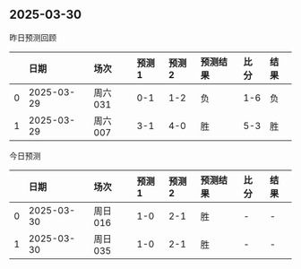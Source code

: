 

 ## 2025-03-30

昨日预测回顾

|    | 日期         | 场次    | 预测1   | 预测2   | 预测结果   | 比分   | 结果   |
|---:|:-----------|:------|:------|:------|:-------|:-----|:-----|
|  0 | 2025-03-29 | 周六031 | 0-1   | 1-2   | 负      | 1-6  | 负    |
|  1 | 2025-03-29 | 周六007 | 3-1   | 4-0   | 胜      | 5-3  | 胜    |

今日预测

|    | 日期         | 场次    | 预测1   | 预测2   | 预测结果   | 比分   | 结果   |
|---:|:-----------|:------|:------|:------|:-------|:-----|:-----|
|  0 | 2025-03-30 | 周日016 | 1-0   | 2-1   | 胜      | -    | -    |
|  1 | 2025-03-30 | 周日035 | 1-0   | 2-1   | 胜      | -    | -    |